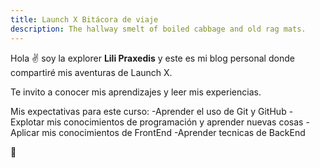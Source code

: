 ```yaml
---
title: Launch X Bitácora de viaje
description: The hallway smelt of boiled cabbage and old rag mats.
---
```


Hola ✌️  soy la explorer **Lili Praxedis** y este es mi blog personal donde compartiré mis aventuras de Launch X.

Te invito a conocer mis aprendizajes y leer mis experiencias.

Mis expectativas para este curso:
-Aprender el uso de Git y GitHub
-Explotar mis conocimientos de programación y aprender nuevas cosas
-Aplicar mis conocimientos de FrontEnd
-Aprender tecnicas de BackEnd

🚀
